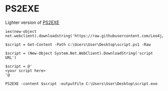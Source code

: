 # PS2EXE

Lighter version of [PS2EXE](https://github.com/MScholtes/PS2EXE)

```
iex(new-object net.webclient).downloadstring('https://raw.githubusercontent.com/Leo4j/PS2EXE/main/PS2EXE.ps1')
```

```
$script = Get-Content -Path c:\Users\User\Desktop\script.ps1 -Raw
```

```
$script = (New-Object System.Net.WebClient).DownloadString('script URL')
```

```
$script = @'
<your script here>
'@
```

```
PS2EXE -content $script -outputFile C:\Users\User\Desktop\script.exe
```
